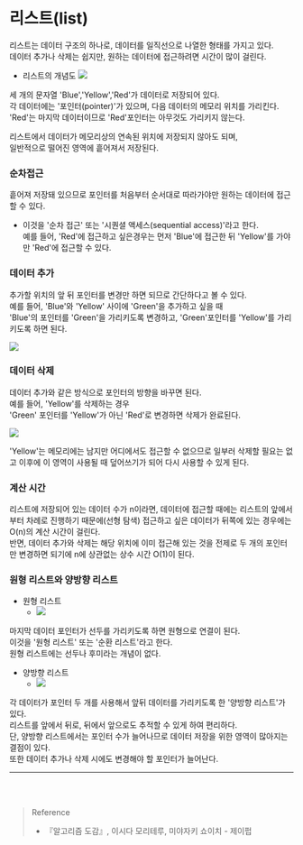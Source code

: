 # 리스트(list)

리스트는 데이터 구조의 하나로, 데이터를 일직선으로 나열한 형태를 가지고 있다.  
데이터 추가나 삭제는 쉽지만, 원하는 데이터에 접근하려면 시간이 많이 걸린다.  

- 리스트의 개념도
![](https://velog.velcdn.com/images/silver0/post/eeb06396-444a-43ea-8e13-e6ab5460ec68/image.png)

세 개의 문자열 'Blue','Yellow','Red'가 데이터로 저장되어 있다.  
각 데이터에는 '포인터(pointer)'가 있으며, 다음 데이터의 메모리 위치를 가리킨다.  
'Red'는 마지막 데이터이므로 'Red'포인터는 아무것도 가리키지 않는다.  

리스트에서 데이터가 메모리상의 연속된 위치에 저장되지 않아도 되며,  
일반적으로 떨어진 영역에 흩어져서 저장된다.  

### 순차접근
흩어져 저장돼 있으므로 포인터를 처음부터 순서대로 따라가야만 원하는 데이터에 접근할 수 있다.
- 이것을 '순차 접근' 또는 '시퀀셜 액세스(sequential access)'라고 한다.  
예를 들어, 'Red'에 접근하고 싶은경우는 먼저 'Blue'에 접근한 뒤 'Yellow'를 가야만 'Red'에 접근할 수 있다.

### 데이터 추가
추가할 위치의 앞 뒤 포인터를 변경만 하면 되므로 간단하다고 볼 수 있다.  
예를 들어, 'Blue'와 'Yellow' 사이에 'Green'을 추가하고 싶을 때  
'Blue'의 포인터를 'Green'을 가리키도록 변경하고, 'Green'포인터를 'Yellow'를 가리키도록 하면 된다.  

![](https://velog.velcdn.com/images/silver0/post/68f19ca0-db74-4c73-aba6-5480cba6f786/image.png)

### 데이터 삭제
데이터 추가와 같은 방식으로 포인터의 방향을 바꾸면 된다.  
예를 들어, 'Yellow'를 삭제하는 경우  
'Green' 포인터를 'Yellow'가 아닌 'Red'로 변경하면 삭제가 완료된다.  

![](https://velog.velcdn.com/images/silver0/post/702f842b-0a32-49ce-9076-aed840a06754/image.png)

'Yellow'는 메모리에는 남지만 어디에서도 접근할 수 없으므로 일부러 삭제할 필요는 없고
이후에 이 영역이 사용될 때 덮어쓰기가 되어 다시 사용할 수 있게 된다.  

### 계산 시간
리스트에 저장되어 있는 데이터 수가 n이라면, 데이터에 접근할 때에는 리스트의 앞에서부터 차례로 진행하기 때문에(선형 탐색) 접근하고 싶은 데이터가 뒤쪽에 있는 경우에는 O(n)의 계산 시간이 걸린다.  
반면, 데이터 추가와 삭제는 해당 위치에 이미 접근해 있는 것을 전제로 두 개의 포인터만 변경하면 되기에 n에 상관없는 상수 시간 O(1)이 된다.  

### 원형 리스트와 양방향 리스트

- 원형 리스트
   - ![](https://velog.velcdn.com/images/silver0/post/e1f391e2-ca59-46ba-b52e-4cbb0b8a6791/image.png)
   
마지막 데이터 포인터가 선두를 가리키도록 하면 원형으로 연결이 된다.  
이것을 '원형 리스트' 또는 '순환 리스트'라고 한다.  
원형 리스트에는 선두나 후미라는 개념이 없다.  

- 양방향 리스트
   - ![](https://velog.velcdn.com/images/silver0/post/700fcda4-625b-481a-865f-19e75b093255/image.png)
   
각 데이터가 포인터 두 개를 사용해서 앞뒤 데이터를 가리키도록 한 '양방향 리스트'가 있다.  
리스트를 앞에서 뒤로, 뒤에서 앞으로도 추적할 수 있게 하여 편리하다.  
단, 양방향 리스트에서는 포인터 수가 늘어나므로 데이터 저장을 위한 영역이 많아지는 결점이 있다.  
또한 데이터 추가나 삭제 시에도 변경해야 할 포인터가 늘어난다.  


---

<br>
<br>

> Reference
> - 『알고리즘 도감』, 이시다 모리테루, 미야자키 쇼이치 - 제이펍